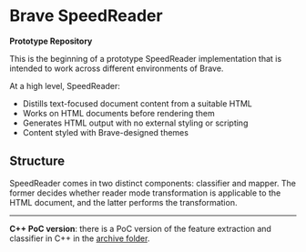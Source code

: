 # Brave SpeedReader

**Prototype Repository**

This is the beginning of a prototype SpeedReader implementation that is intended to work across different environments of Brave.

At a high level, SpeedReader:

- Distills text-focused document content from a suitable HTML
- Works on HTML documents before rendering them
- Generates HTML output with no external styling or scripting
- Content styled with Brave-designed themes

## Structure

SpeedReader comes in two distinct components: classifier and mapper. The former decides whether reader mode transformation is applicable to the HTML document, and the latter performs the transformation.

---

**C++ PoC version**: there is a PoC version of the feature extraction and
classifier in C++ in the [archive folder](./_cpp_archive).
